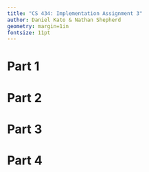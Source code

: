```yaml
---
title: "CS 434: Implementation Assignment 3"
author: Daniel Kato & Nathan Shepherd
geometry: margin=1in
fontsize: 11pt
---
```


# Part 1


# Part 2

# Part 3

# Part 4
